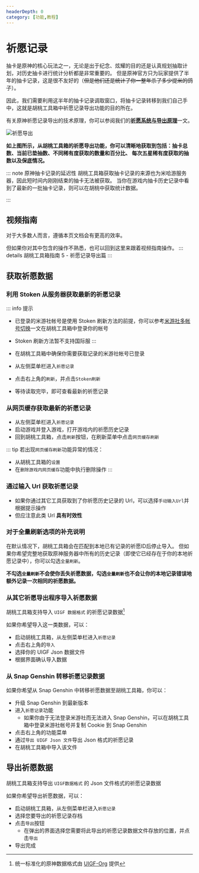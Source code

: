 ```yaml
---
headerDepth: 0
category: [功能,教程]
---
```


# 祈愿记录

抽卡是原神的核心玩法之一，无论是出于纪念、炫耀的目的还是认真规划抽取计划，对历史抽卡进行统计分析都是非常重要的。
但是原神官方只为玩家提供了半年的抽卡记录，这是很不友好的（~~但是他们还是统计了你一整年杀了多少提米的鸽子~~）。

因此，我们需要利用这半年的抽卡记录调取窗口，将抽卡记录转移到我们自己手中，这就是胡桃工具箱中祈愿记录导出功能的目的所在。

有关原神祈愿记录导出的技术原理，你可以参阅我们的[**祈愿系统与导出原理**](/advanced/Gacha-system-and-export-principal.md)一文。

![祈愿导出](https://img.alicdn.com/imgextra/i3/1797064093/O1CN01B2DDii1g6du87XIIG_!!1797064093.png)

**如上图所示，从胡桃工具箱的祈愿导出功能，你可以清晰地获取到包括：抽卡总数、当前已垫抽数、不同稀有度获取的数量和百分比、
每次五星稀有度获取的抽数以及保底情况。**

::: note 原神抽卡记录的延迟性
胡桃工具箱获取抽卡记录的来源也为米哈游服务器，因此短时间内刚刚结束的抽卡无法被获取。
当你在游戏内抽卡历史记录中看到了最新的一批抽卡记录，则可以在胡桃中获取统计数据。

:::

## 视频指南
对于大多数人而言，遵循本页文档会有更高的效率。

但如果你对其中包含的操作不熟悉，也可以回到这里来跟着视频指南操作。
::: details 胡桃工具箱指南 5 - 祈愿记录导出篇
<BiliBili bvid="BV1QR4y1z7bH" />
:::

## 获取祈愿数据
### 利用 Stoken 从服务器获取最新的祈愿记录 <Badge text="推荐" type="tip" /> 
   
::: info 提示
- 已登录的米游社帐号是使用 Stoken 刷新方法的前提，你可以参考[米游社多帐号切换](mhy-account-switch.md)一文在胡桃工具箱中登录你的帐号
- Stoken 刷新方法暂不支持国际服
:::

- 在胡桃工具箱中确保你需要获取记录的米游社帐号已登录
- 从左侧菜单栏进入`祈愿记录`
- 点击右上角的`刷新`，并点击`Stoken刷新`
- 等待读取完毕，即可查看最新的祈愿记录
   
### 从网页缓存获取最新的祈愿记录 <Badge text="支持国际服" type="tip" />

- 从左侧菜单栏进入`祈愿记录`   
- 启动游戏并登入游戏，打开游戏内的祈愿历史记录   
- 回到胡桃工具箱，点击`刷新`按钮，在刷新菜单中点击`网页缓存刷新`

::: tip
若出现`网页缓存刷新`功能异常的情况：
- 从胡桃工具箱的`设置`
- 在`删除游戏内网页缓存`功能中执行删除操作
:::

### 通过输入 Url 获取祈愿记录 <Badge text="支持国际服" type="tip" />
- 如果你通过其它工具获取到了你祈愿历史记录的 Url，可以选择`手动输入Url`并根据提示操作
- 但应注意此类 Url **具有时效性**
   
### 对于全量刷新选项的补充说明  
     
在默认情况下，胡桃工具箱会在匹配到本地已有记录的祈愿ID后停止导入。
但如果你希望完整地获取原神服务器中所有的历史记录（即使它已经存在于你的本地祈愿记录中），你可以勾选`全量刷新`。  
    
**不勾选`全量刷新`不会使你丢失祈愿数据，勾选`全量刷新`也不会让你的本地记录错误地额外记录一次相同的祈愿数据。**   
    
### 从其它祈愿导出程序导入祈愿数据 <Badge text="UIGF" type="info" />
胡桃工具箱支持导入 `UIGF 数据格式` 的祈愿记录数据[^UIGF-Org]
     
如果你希望导入这一类数据，可以：
- 启动胡桃工具箱，从左侧菜单栏进入`祈愿记录`
- 点击右上角的`导入`
- 选择你的 UIGF Json 数据文件
- 根据界面确认导入数据

### 从 Snap Genshin 转移祈愿记录数据
如果你希望从 Snap Genshin 中转移祈愿数据至胡桃工具箱，你可以：
- 升级 Snap Genshin 到最新版本
- 进入`祈愿记录`功能
  - 如果你由于无法登录米游社而无法进入 Snap Genshin，可以在胡桃工具箱中登录米游社帐号并复制 Cookie 到 Snap Genshin
- 点击右上角的功能菜单
- 通过`导出 UIGF Json 文件`导出 Json 格式的祈愿记录
- 在胡桃工具箱中导入该文件
    
## 导出祈愿数据 <Badge text="UIGF" type="info" />
     
胡桃工具箱支持导出 `UIGF数据格式` 的 Json 文件格式的祈愿记录数据
      
如果你希望导出祈愿数据，可以：
- 启动胡桃工具箱，从左侧菜单栏进入`祈愿记录`
- 选择您要导出的祈愿记录存档
- 点击`导出`按钮
  - 在弹出的界面选择您需要将此导出的祈愿记录数据文件存放的位置，并点击`导出`
- 导出完成   

[^UIGF-Org]: 统一标准化的原神数据格式由 [UIGF-Org](https://uigf.org/) 提供 